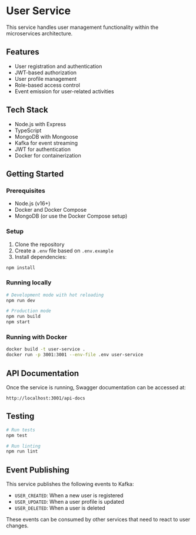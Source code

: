 # User Service

This service handles user management functionality within the microservices architecture.

## Features

- User registration and authentication
- JWT-based authorization
- User profile management
- Role-based access control
- Event emission for user-related activities

## Tech Stack

- Node.js with Express
- TypeScript
- MongoDB with Mongoose
- Kafka for event streaming
- JWT for authentication
- Docker for containerization

## Getting Started

### Prerequisites

- Node.js (v16+)
- Docker and Docker Compose
- MongoDB (or use the Docker Compose setup)

### Setup

1. Clone the repository
2. Create a `.env` file based on `.env.example`
3. Install dependencies:

```bash
npm install
```

### Running locally

```bash
# Development mode with hot reloading
npm run dev

# Production mode
npm run build
npm start
```

### Running with Docker

```bash
docker build -t user-service .
docker run -p 3001:3001 --env-file .env user-service
```

## API Documentation

Once the service is running, Swagger documentation can be accessed at:

```
http://localhost:3001/api-docs
```

## Testing

```bash
# Run tests
npm test

# Run linting
npm run lint
```

## Event Publishing

This service publishes the following events to Kafka:

- `USER_CREATED`: When a new user is registered
- `USER_UPDATED`: When a user profile is updated
- `USER_DELETED`: When a user is deleted

These events can be consumed by other services that need to react to user changes. 